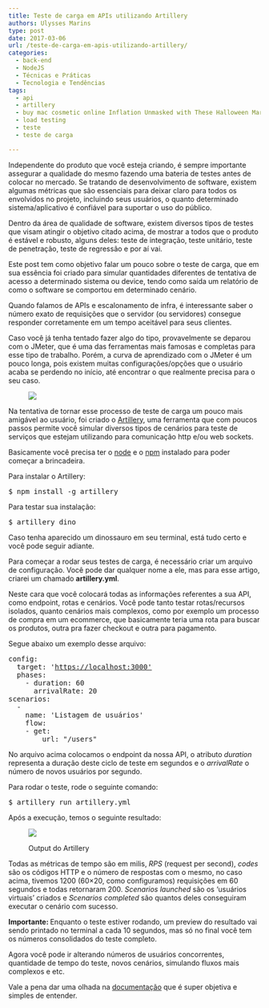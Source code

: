 ```yaml
---
title: Teste de carga em APIs utilizando Artillery
authors: Ulysses Marins
type: post
date: 2017-03-06
url: /teste-de-carga-em-apis-utilizando-artillery/
categories:
  - back-end
  - NodeJS
  - Técnicas e Práticas
  - Tecnologia e Tendências
tags:
  - api
  - artillery
  - buy mac cosmetic online Inflation Unmasked with These Halloween Markdowns WGQAM 234
  - load testing
  - teste
  - teste de carga

---
```

Independente do produto que você esteja criando, é sempre importante assegurar a qualidade do mesmo fazendo uma bateria de testes antes de colocar no mercado. Se tratando de desenvolvimento de software, existem algumas métricas que são essenciais para deixar claro para todos os envolvidos no projeto, incluindo seus usuários, o quanto determinado sistema/aplicativo é confiável para suportar o uso do público.

Dentro da área de qualidade de software, existem diversos tipos de testes que visam atingir o objetivo citado acima, de mostrar a todos que o produto é estável e robusto, alguns deles: teste de integração, teste unitário, teste de penetração, teste de regressão e por aí vai.

Este post tem como objetivo falar um pouco sobre o teste de carga, que em sua essência foi criado para simular quantidades diferentes de tentativa de acesso a determinado sistema ou device, tendo como saída um relatório de como o software se comportou em determinado cenário.

Quando falamos de APIs e escalonamento de infra, é interessante saber o número exato de requisições que o servidor (ou servidores) consegue responder corretamente em um tempo aceitável para seus clientes.

Caso você já tenha tentado fazer algo do tipo, provavelmente se deparou com o JMeter, que é uma das ferramentas mais famosas e completas para esse tipo de trabalho. Porém, a curva de aprendizado com o JMeter é um pouco longa, pois existem muitas configurações/opções que o usuário acaba se perdendo no início, até encontrar o que realmente precisa para o seu caso.<figure class="graf graf--figure">

<img class="graf-image" src="https://cdn-images-1.medium.com/max/800/1*1hZHPrQKHwCctBX7bFOPmw.png" /></figure> 

Na tentativa de tornar esse processo de teste de carga um pouco mais amigável ao usuário, foi criado o <a class="markup--anchor markup--p-anchor" href="https://artillery.io/" target="_blank" rel="noopener">Artillery</a>, uma ferramenta que com poucos passos permite você simular diversos tipos de cenários para teste de serviços que estejam utilizando para comunicação http e/ou web sockets.

Basicamente você precisa ter o <a class="markup--anchor markup--p-anchor" href="https://nodejs.org/en/" target="_blank" rel="noopener">node</a> e o <a class="markup--anchor markup--p-anchor" href="https://www.npmjs.com/" target="_blank" rel="noopener">npm</a> instalado para poder começar a brincadeira.

Para instalar o Artillery:

<pre class="lang-bash">$ npm install -g artillery</pre>

Para testar sua instalação:

<pre class="lang-bash">$ artillery dino</pre>

Caso tenha aparecido um dinossauro em seu terminal, está tudo certo e você pode seguir adiante.

Para começar a rodar seus testes de carga, é necessário criar um arquivo de configuração. Você pode dar qualquer nome a ele, mas para esse artigo, criarei um chamado <strong class="markup--strong markup--p-strong">artillery.yml</strong>.

Neste cara que você colocará todas as informações referentes a sua API, como endpoint, rotas e cenários. Você pode tanto testar rotas/recursos isolados, quanto cenários mais complexos, como por exemplo um processo de compra em um ecommerce, que basicamente teria uma rota para buscar os produtos, outra pra fazer checkout e outra para pagamento.

Segue abaixo um exemplo desse arquivo:

<pre class="lang-bash">config:
  target: '<a class="markup--anchor markup--pre-anchor" href="https://localhost:3000%27" target="_blank" rel="nofollow noopener noopener">https://localhost:3000'</a>
  phases:
    - duration: 60
      arrivalRate: 20
scenarios:
  -
    name: 'Listagem de usuários'
    flow:
    - get:
        url: "/users"</pre>

No arquivo acima colocamos o endpoint da nossa API, o atributo _duration_ representa a duração deste ciclo de teste em segundos e o _arrivalRate_ o número de novos usuários por segundo.

Para rodar o teste, rode o seguinte comando:

<pre class="lang-bash">$ artillery run artillery.yml</pre>

Após a execução, temos o seguinte resultado:<figure class="graf graf--figure">

<img class="graf-image" src="https://cdn-images-1.medium.com/max/800/1*iuh0Z_BoqM4epjC2pOvt_A.png" /><figcaption class="imageCaption">Output do Artillery</figcaption></figure> 

Todas as métricas de tempo são em milis, <em class="markup--em markup--p-em">RPS</em> (request per second), <em class="markup--em markup--p-em">codes</em> são os códigos HTTP e o número de respostas com o mesmo, no caso acima, tivemos 1200 (60&#215;20, como configuramos) requisições em 60 segundos e todas retornaram 200. <em class="markup--em markup--p-em">Scenarios launched</em> são os ‘usuários virtuais’ criados e <em class="markup--em markup--p-em">Scenarios completed</em> são quantos deles conseguiram executar o cenário com sucesso.

<strong class="markup--strong markup--p-strong">Importante: </strong>Enquanto o teste estiver rodando, um preview do resultado vai sendo printado no terminal a cada 10 segundos, mas só no final você tem os números consolidados do teste completo.

Agora você pode ir alterando números de usuários concorrentes, quantidade de tempo do teste, novos cenários, simulando fluxos mais complexos e etc.

Vale a pena dar uma olhada na <a href="https://artillery.io/docs/index.html" target="_blank" rel="noopener">documentação</a> que é super objetiva e simples de entender.